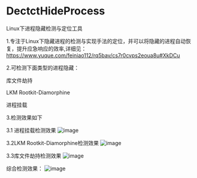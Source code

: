 # DectctHideProcess
Linux下进程隐藏检测与定位工具

1.专注于Linux下隐藏进程的检测与实现手法的定位，并可以将隐藏的进程自动恢复，提升应急响应的效率,详细见：https://www.yuque.com/feiniao112/rq5bav/cs7r0cvps2eoua8u#XkDCu

2.可检测下面类型的进程隐藏：
  
  库文件劫持
  
  LKM Rootkit-Diamorphine
  
  进程挂载
  
3.检测效果如下

  3.1 进程挂载检测效果
![image](https://github.com/user-attachments/assets/b9d2fd7b-5886-4d8d-9a0c-943210bede94)

  3.2LKM Rootkit-Diamorphine检测效果
![image](https://github.com/user-attachments/assets/6129e0d5-310e-411b-9ee2-8a6d3afe792d)


  3.3库文件劫持检测效果
![image](https://github.com/user-attachments/assets/a83dad65-90a9-4650-ba43-af86c5def967)


综合检测效果：
![image](https://github.com/user-attachments/assets/df4079ed-1edf-4958-879c-80b1076ba423)
